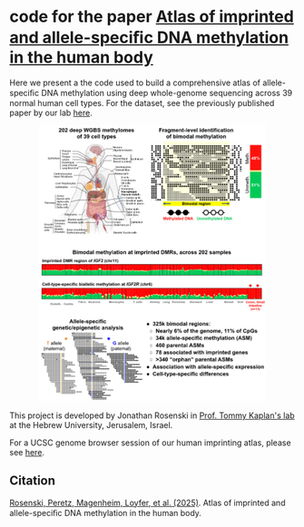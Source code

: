 # code for the paper [Atlas of imprinted and allele-speciﬁc DNA methylation in the human body](https://www.nature.com/articles/s41467-025-57433-1)

Here we present a the code used to build a comprehensive atlas of allele-speciﬁc DNA methylation using deep whole-genome sequencing across 39 normal human cell types. For the dataset, see the previously published paper by our lab [here](https://www.nature.com/articles/s41586-022-05580-6).
<p align="center">
<img src="graphical_abstract.png" width="400" height="486" />
</p>
  
This project is developed by Jonathan Rosenski in [Prof. Tommy Kaplan's lab](https://www.cs.huji.ac.il/~tommy/) at the Hebrew University, Jerusalem, Israel.


For a UCSC genome browser session of our human imprinting atlas, please see [here](https://genome-euro.ucsc.edu/s/tomkap/hg19_Imp).

## Citation
[Rosenski, Peretz, Magenheim, Loyfer, et al. (2025)](https://www.nature.com/articles/s41467-025-57433-1). Atlas of imprinted and allele-speciﬁc DNA methylation in the human body.
